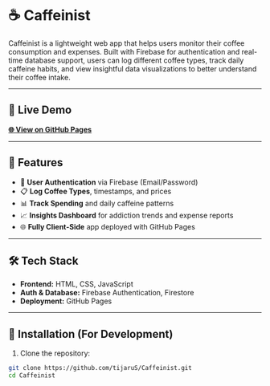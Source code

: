 
# ☕ Caffeinist

Caffeinist is a lightweight web app that helps users monitor their coffee consumption and expenses. Built with Firebase for authentication and real-time database support, users can log different coffee types, track daily caffeine habits, and view insightful data visualizations to better understand their coffee intake.



---

## 🔗 Live Demo

**[🌐 View on GitHub Pages](https://tijaruS.github.io/Caffeinist/)**  


---

## 🚀 Features

- 🔐 **User Authentication** via Firebase (Email/Password)
- 📋 **Log Coffee Types**, timestamps, and prices
- 📊 **Track Spending** and daily caffeine patterns
- 📈 **Insights Dashboard** for addiction trends and expense reports
- 🌐 **Fully Client-Side** app deployed with GitHub Pages

---

## 🛠 Tech Stack

- **Frontend:** HTML, CSS, JavaScript
- **Auth & Database:** Firebase Authentication, Firestore
- **Deployment:** GitHub Pages

---



## 🔧 Installation (For Development)

1. Clone the repository:

```bash
git clone https://github.com/tijaruS/Caffeinist.git
cd Caffeinist
